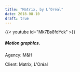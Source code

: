 ```yaml
---
title: "Matrix, by L’Oréal"
date: 2018-08-10
draft: true
---
```


{{< youtube id="Mk7Bs8fdYck" >}}

##### Motion graphics.

Agency: M&H

Client: Matrix, L'Oréal